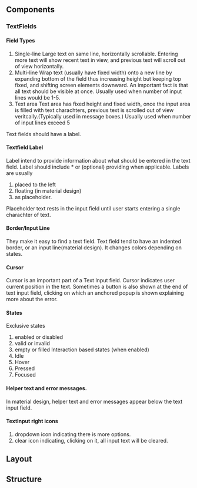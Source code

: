 ## Components

### TextFields

#### Field Types
1. Single-line
Large text on same line, horizontally scrollable. Entering more text will show recent text in view, and previous text will scroll out of view horizontally.
2. Multi-line
Wrap text (usually have fixed width) onto a new line by expanding bottom of the field thus increasing height but keeping top fixed, and shifting screen elements downward. An important fact is that all text should be visible at once. Usually used when number of input lines would be 1-5.
3. Text area
Text area has fixed height and fixed width, once the input area is filled with text charachters, previous text is scrolled out of view veritcally.(Typically used in message boxes.) Usually used when number of input lines exceed 5

Text fields should have a label.

#### Textfield Label
Label intend to provide information about
what should be entered in the text field.
Label should include * or (optional) providing when applicable.
Labels are usually 
1. placed to the left
2. floating (in material design)
3. as placeholder.

Placeholder text rests in the input field until user starts entering a single charachter of text.

#### Border/Input Line

They make it easy to find a text field.
Text field tend to have an indented border,
or an input line(material design).
It changes colors depending on states.

#### Cursor

Cursor is an important part of a Text Input field. Cursor indicates user current position in the text.
Sometimes a button is also shown at the end of text input field, clicking on which an anchored popup is shown explaining more about the error.

#### States
Exclusive states
1. enabled or disabled
2. valid or invalid
3. empty or filled
Interaction based states (when enabled)
1. Idle
2. Hover
3. Pressed
4. Focused

#### Helper text and error messages.

In material design, helper text and error messages appear below the text input field.

#### TextInput right icons
1. dropdown icon indicating there is more options.
2. clear icon indicating, clicking on it, all input text will be cleared.


## Layout

## Structure

